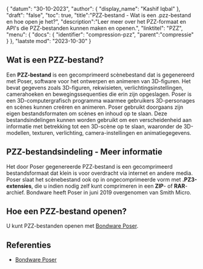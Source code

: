 {
"datum": "30-10-2023",
  "author": {
"display_name": "Kashif Iqbal"
},
"draft": "false",
"toc": true,
"title":"PZZ-bestand - Wat is een .pzz-bestand en hoe open je het?",
  "description":"Leer meer over het PZZ-formaat en API's die PZZ-bestanden kunnen maken en openen.",
"linktitel": "PZZ",
  "menu": {
    "docs": {
      "identifier": "compression-pzz",
"parent":"compressie"
}
},
"laatste mod": "2023-10-30"
}

## Wat is een PZZ-bestand?

Een **PZZ-bestand** is een gecomprimeerd scènebestand dat is gegenereerd met Poser, software voor het ontwerpen en animeren van 3D-figuren. Het bevat gegevens zoals 3D-figuren, rekwisieten, verlichtingsinstellingen, camerahoeken en bewegingssequenties die erin zijn opgeslagen. Poser is een 3D-computergrafisch programma waarmee gebruikers 3D-personages en scènes kunnen creëren en animeren. Poser gebruikt doorgaans zijn eigen bestandsformaten om scènes en inhoud op te slaan. Deze bestandsindelingen kunnen worden gebruikt om een verscheidenheid aan informatie met betrekking tot een 3D-scène op te slaan, waaronder de 3D-modellen, texturen, verlichting, camera-instellingen en animatiegegevens.

## PZZ-bestandsindeling - Meer informatie

Het door Poser gegenereerde PZZ-bestand is een gecomprimeerd bestandsformaat dat klein is voor overdracht via internet en andere media. Poser slaat het scènebestand ook op in ongecomprimeerde vorm met **.PZ3-extensies**, die u indien nodig zelf kunt comprimeren in een **ZIP**- of **RAR**-archief. Bondware heeft Poser in juni 2019 overgenomen van Smith Micro.

## Hoe een PZZ-bestand openen?

U kunt PZZ-bestanden openen met [Bondware Poser](https://www.posersoftware.com/).

## Referenties

 * [Bondware Poser](https://www.posersoftware.com/)
